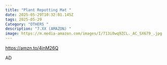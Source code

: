 ```yaml
---
title: "Plant Repotting Mat "
date: 2025-05-29T10:32:01.145Z
tags: 2025-05-29
Category: "OTHERS "
description: "7.XX (AMAZON) "
image: https://m.media-amazon.com/images/I/713i0wq9ZCL._AC_SX679_.jpg
---
```

https://amzn.to/4jnM26Q

A﻿D